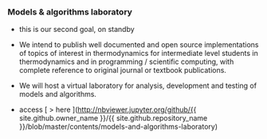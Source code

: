 ### Models & algorithms laboratory

* this is our second goal, on standby

* We intend to publish well documented and open source implementations of topics of interest in thermodynamics for intermediate level students in thermodynamics and in programming / scientific computing, with complete reference to original journal or textbook publications.

* We will host a virtual laboratory for analysis, development and testing of models and algorithms.

* access [ > here ](http://nbviewer.jupyter.org/github/{{ site.github.owner_name }}/{{ site.github.repository_name }}/blob/master/contents/models-and-algorithms-laboratory)

